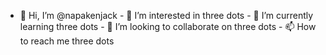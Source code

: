 - 👋 Hi, I’m @napakenjack - 👀 I’m interested in three dots - 🌱 I’m currently learning three dots - 💞️ I’m looking to collaborate on three dots - 📫 How to reach me three dots

<!---
napakenjack/napakenjack is a ✨ special ✨ repository because its `README.md` (this file) appears on your GitHub profile.
You can click the Preview link to take a look at your changes.
--->
